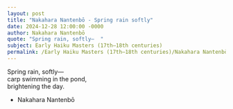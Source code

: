 ```yaml
---
layout: post
title: "Nakahara Nantenbō - Spring rain softly"
date: 2024-12-28 12:00:00 -0000
author: Nakahara Nantenbō
quote: "Spring rain, softly—  "
subject: Early Haiku Masters (17th–18th centuries)
permalink: /Early Haiku Masters (17th–18th centuries)/Nakahara Nantenbō/Nakahara Nantenbō - Spring rain softly
---
```


Spring rain, softly—  
carp swimming in the pond,  
brightening the day.

- Nakahara Nantenbō
